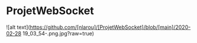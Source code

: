 # ProjetWebSocket

![alt text](https://github.com/[nlarou]/[ProjetWebSocket]/blob/[main]/2020-02-28 19_03_54-.png.jpg?raw=true)
